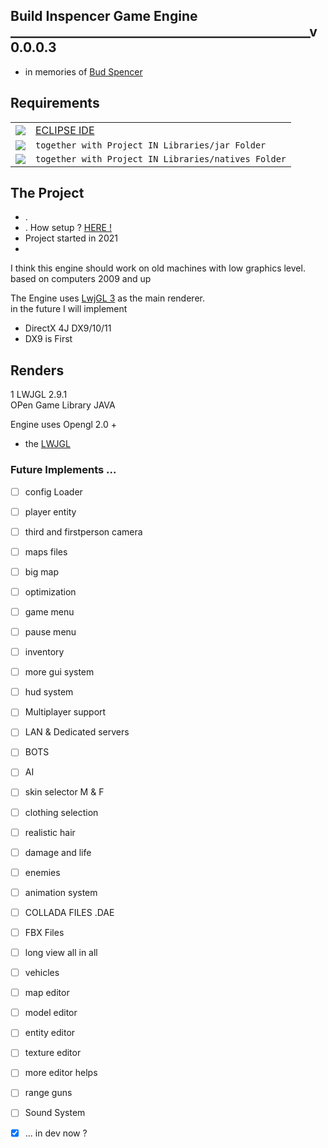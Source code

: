 ## Build Inspencer Game Engine ________________________________________________v0.0.0.3  
  * in memories of [Bud Spencer](https://en.wikipedia.org/wiki/Bud_Spencer)
  
  
  ## Requirements

|                                                                                                                             |                                                                                                                 |
| -------------------------------------------------------------------------------------------------------------------------------- | -------------------------------------------------------------------------------------------------------------------- |
| <img src="https://img.shields.io/badge/Eclipse%20IDE-E374B0?style=for-the-badge&logo=eclipse&logoColor=white" /> | [ ECLIPSE IDE ](https://www.eclipse.org/downloads/) |
| <img src="https://img.shields.io/badge/LWJGL-000000?style=for-the-badge&logo=opengl&logoColor=white" />                     | `together with Project IN Libraries/jar Folder`                      |
| <img src="https://img.shields.io/badge/NATIVES-000000?style=for-the-badge&logo=&logoColor=white" />                     | `together with Project IN Libraries/natives Folder` |

 
  
  ## The Project  ##
  * .
  * .  How setup ?  [ HERE !](https://github.com/NikuraCorp/build-inspencer-Engine/wiki/How-to-setup-it-in-Eclipse-IDE-%3F)
   * Project started in 2021  
   * 
I think this engine should work on old machines with low graphics level. based on computers 2009 and up
  
  The Engine uses [LwjGL 3](https://www.lwjgl.org) as the main renderer.   
  in the future I will implement  
  
  * DirectX 4J    DX9/10/11
  * DX9 is First
    
##  Renders

1 LWJGL 2.9.1   
OPen Game Library JAVA  

Engine uses Opengl 2.0 +
*  the [LWJGL](https://www.lwjgl.org/guide)
  
  
### Future Implements ...
</div>

- [ ] config Loader
- [ ] player entity
- [ ] third and firstperson camera  
- [ ] maps files  
- [ ] big map  
- [ ] optimization  
- [ ] game menu
- [ ] pause menu
- [ ] inventory
- [ ] more gui system
- [ ] hud system
- [ ] Multiplayer support
- [ ] LAN & Dedicated servers
- [ ] BOTS
- [ ] AI
- [ ] skin selector M & F
- [ ] clothing selection
- [ ] realistic hair
- [ ] damage and life
- [ ] enemies
- [ ] animation system
- [ ] COLLADA FILES .DAE
- [ ] FBX Files 
- [ ] long view all in all
- [ ] vehicles
- [ ] map editor
- [ ] model editor
- [ ] entity editor
- [ ] texture editor
- [ ] more editor helps
- [ ] range guns
- [ ] Sound System
- [x] ... in dev now ?

